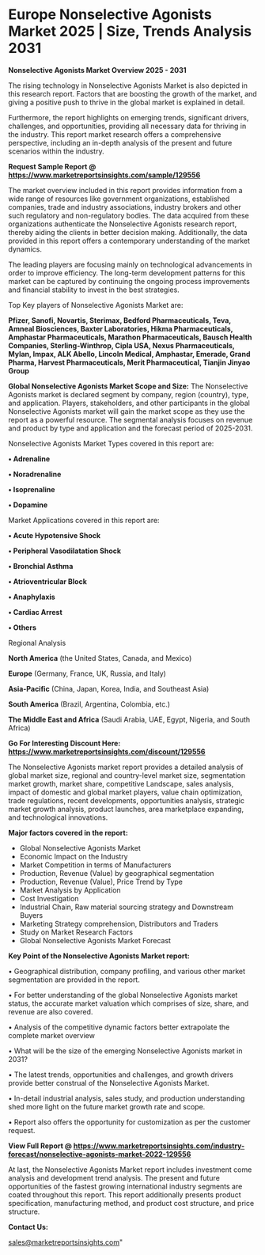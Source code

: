 # Europe Nonselective Agonists Market 2025 | Size, Trends Analysis 2031

<Strong> Nonselective Agonists Market Overview 2025 - 2031</strong>

The rising technology in Nonselective Agonists Market is also depicted in this research report. Factors that are boosting the growth of the market, and giving a positive push to thrive in the global market is explained in detail.

Furthermore, the report highlights on emerging trends, significant drivers, challenges, and opportunities, providing all necessary data for thriving in the industry. This report market research offers a comprehensive perspective, including an in-depth analysis of the present and future scenarios within the industry.

<strong>Request Sample Report @ <a href=https://www.marketreportsinsights.com/sample/129556>https://www.marketreportsinsights.com/sample/129556</a></strong>

The market overview included in this report provides information from a wide range of resources like government organizations, established companies, trade and industry associations, industry brokers and other such regulatory and non-regulatory bodies. The data acquired from these organizations authenticate the Nonselective Agonists research report, thereby aiding the clients in better decision making. Additionally, the data provided in this report offers a contemporary understanding of the market dynamics.

The leading players are focusing mainly on technological advancements in order to improve efficiency. The long-term development patterns for this market can be captured by continuing the ongoing process improvements and financial stability to invest in the best strategies.

Top Key players of Nonselective Agonists Market are:

<strong>Pfizer, Sanofi, Novartis, Sterimax, Bedford Pharmaceuticals, Teva, Amneal Biosciences, Baxter Laboratories, Hikma Pharmaceuticals, Amphastar Pharmaceuticals, Marathon Pharmaceuticals, Bausch Health Companies, Sterling-Winthrop, Cipla USA, Nexus Pharmaceuticals, Mylan, Impax, ALK Abello, Lincoln Medical, Amphastar, Emerade, Grand Pharma, Harvest Pharmaceuticals, Merit Pharmaceutical, Tianjin Jinyao Group</strong>

<strong><b>Global Nonselective Agonists Market Scope and Size:</b></strong>
The Nonselective Agonists market is declared segment by company, region (country), type, and application. Players, stakeholders, and other participants in the global Nonselective Agonists market will gain the market scope as they use the report as a powerful resource. The segmental analysis focuses on revenue and product by type and application and the forecast period of 2025-2031.

Nonselective Agonists Market Types covered in this report are:

<strong>• Adrenaline

• Noradrenaline

• Isoprenaline

• Dopamine</strong>

Market Applications covered in this report are:

<strong>• Acute Hypotensive Shock

• Peripheral Vasodilatation Shock

• Bronchial Asthma

• Atrioventricular Block

• Anaphylaxis

• Cardiac Arrest

• Others</strong> 

Regional Analysis

<strong>North America</strong> (the United States, Canada, and Mexico)

<strong>Europe</strong> (Germany, France, UK, Russia, and Italy)

<strong>Asia-Pacific</strong> (China, Japan, Korea, India, and Southeast Asia)

<strong>South America</strong> (Brazil, Argentina, Colombia, etc.)

<strong>The Middle East and Africa</strong> (Saudi Arabia, UAE, Egypt, Nigeria, and South Africa)

<strong>Go For Interesting Discount Here: <a href=https://www.marketreportsinsights.com/discount/129556>https://www.marketreportsinsights.com/discount/129556</a></strong>

The Nonselective Agonists market report provides a detailed analysis of global market size, regional and country-level market size, segmentation market growth, market share, competitive Landscape, sales analysis, impact of domestic and global market players, value chain optimization, trade regulations, recent developments, opportunities analysis, strategic market growth analysis, product launches, area marketplace expanding, and technological innovations.

<strong><b>Major factors covered in the report:</b></strong>
<ul>
  <li>Global Nonselective Agonists Market </li>
  <li>Economic Impact on the Industry</li>
  <li>Market Competition in terms of Manufacturers</li>
  <li>Production, Revenue (Value) by geographical segmentation</li>
  <li>Production, Revenue (Value), Price Trend by Type</li>
  <li>Market Analysis by Application</li>
  <li>Cost Investigation</li>
  <li>Industrial Chain, Raw material sourcing strategy and Downstream Buyers</li>
  <li>Marketing Strategy comprehension, Distributors and Traders</li>
  <li>Study on Market Research Factors</li>
  <li>Global Nonselective Agonists Market Forecast</li>
</ul>

<strong><b>Key Point of the Nonselective Agonists Market report:</b></strong>

• Geographical distribution, company profiling, and various other market segmentation are provided in the report.

• For better understanding of the global Nonselective Agonists market status, the accurate market valuation which comprises of size, share, and revenue are also covered.

• Analysis of the competitive dynamic factors better extrapolate the complete market overview

• What will be the size of the emerging Nonselective Agonists market in 2031?

• The latest trends, opportunities and challenges, and growth drivers provide better construal of the Nonselective Agonists Market.

• In-detail industrial analysis, sales study, and production understanding shed more light on the future market growth rate and scope.

• Report also offers the opportunity for customization as per the customer request.

<strong><b>View Full Report @ <a href=https://www.marketreportsinsights.com/industry-forecast/nonselective-agonists-market-2022-129556>https://www.marketreportsinsights.com/industry-forecast/nonselective-agonists-market-2022-129556</a></b></strong>


At last, the Nonselective Agonists Market report includes investment come analysis and development trend analysis. The present and future opportunities of the fastest growing international industry segments are coated throughout this report. This report additionally presents product specification, manufacturing method, and product cost structure, and price structure.

<strong>Contact Us:</strong>

sales@marketreportsinsights.com"
